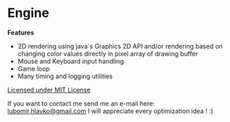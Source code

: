 Engine
==============

**Features**
- 2D rendering using java`s Graphics 2D API and/or rendering based on changing color values directly in pixel array of drawing buffer
- Mouse and Keyboard input handling
- Game loop
- Many timing and logging utilities

[Licensed under MIT License](./LICENCE.md)

If you want to contact me send me an e-mail here: lubomir.hlavko@gmail.com
I will appreciate every optimization idea ! :)

